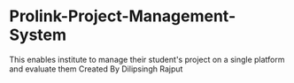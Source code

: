 # Prolink-Project-Management-System
 This enables institute to manage their student's project on a single platform and evaluate them
 Created By Dilipsingh Rajput

